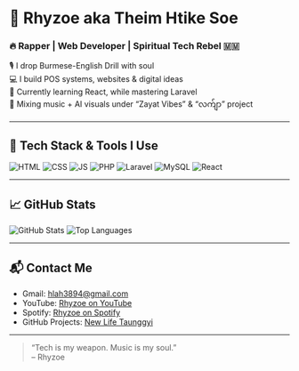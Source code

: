 # 👑 Rhyzoe aka Theim Htike Soe  
### 🔥 Rapper | Web Developer | Spiritual Tech Rebel 🇲🇲

🎙️ I drop Burmese-English Drill with soul  
💻 I build POS systems, websites & digital ideas  
🌱 Currently learning React, while mastering Laravel  
🎨 Mixing music + AI visuals under “Zayat Vibes” & “လက်ျာ” project

---

## 🔧 Tech Stack & Tools I Use
![HTML](https://img.shields.io/badge/-HTML-E34F26?logo=html5&logoColor=white)
![CSS](https://img.shields.io/badge/-CSS-1572B6?logo=css3&logoColor=white)
![JS](https://img.shields.io/badge/-JavaScript-F7DF1E?logo=javascript&logoColor=black)
![PHP](https://img.shields.io/badge/-PHP-777BB4?logo=php&logoColor=white)
![Laravel](https://img.shields.io/badge/-Laravel-FF2D20?logo=laravel&logoColor=white)
![MySQL](https://img.shields.io/badge/-MySQL-4479A1?logo=mysql&logoColor=white)
![React](https://img.shields.io/badge/-React-61DAFB?logo=react&logoColor=black)

---

## 📈 GitHub Stats
![GitHub Stats](https://github-readme-stats.vercel.app/api?username=theimhtikesoe&show_icons=true&theme=tokyonight)
![Top Languages](https://github-readme-stats.vercel.app/api/top-langs/?username=theimhtikesoe&layout=compact&theme=tokyonight)

---

## 📬 Contact Me
- Gmail: hlah3894@gmail.com  
- YouTube: [Rhyzoe on YouTube](https://youtube.com/@rhyzoeinburma)  
- Spotify: [Rhyzoe on Spotify](https://open.spotify.com/artist/6nyd1OiXag3LVVhASA1HQ9)  
- GitHub Projects: [New Life Taunggyi](https://github.com/theimhtikesoe/New_Life_Taunggyi)

---

> “Tech is my weapon. Music is my soul.”  
> – Rhyzoe
